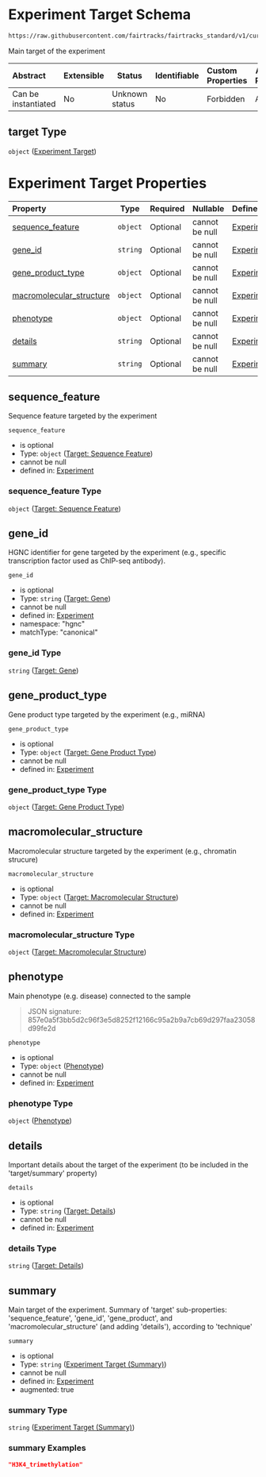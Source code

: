 # Experiment Target Schema

```txt
https://raw.githubusercontent.com/fairtracks/fairtracks_standard/v1/current/json/schema/fairtracks_experiment.schema.json#/properties/target
```

Main target of the experiment


| Abstract            | Extensible | Status         | Identifiable | Custom Properties | Additional Properties | Access Restrictions | Defined In                                                                                                     |
| :------------------ | ---------- | -------------- | ------------ | :---------------- | --------------------- | ------------------- | -------------------------------------------------------------------------------------------------------------- |
| Can be instantiated | No         | Unknown status | No           | Forbidden         | Allowed               | none                | [fairtracks_experiment.schema.json\*](../json/schema/fairtracks_experiment.schema.json "open original schema") |

## target Type

`object` ([Experiment Target](fairtracks_experiment-properties-experiment-target.md))

# Experiment Target Properties

| Property                                              | Type     | Required | Nullable       | Defined by                                                                                                                                                                                                                                                                                             |
| :---------------------------------------------------- | -------- | -------- | -------------- | :----------------------------------------------------------------------------------------------------------------------------------------------------------------------------------------------------------------------------------------------------------------------------------------------------- |
| [sequence_feature](#sequence_feature)                 | `object` | Optional | cannot be null | [Experiment](fairtracks_experiment-properties-experiment-target-properties-target-sequence-feature.md "https://raw.githubusercontent.com/fairtracks/fairtracks_standard/v1/current/json/schema/fairtracks_experiment.schema.json#/properties/target/properties/sequence_feature")                 |
| [gene_id](#gene_id)                                   | `string` | Optional | cannot be null | [Experiment](fairtracks_experiment-properties-experiment-target-properties-target-gene.md "https://raw.githubusercontent.com/fairtracks/fairtracks_standard/v1/current/json/schema/fairtracks_experiment.schema.json#/properties/target/properties/gene_id")                                      |
| [gene_product_type](#gene_product_type)               | `object` | Optional | cannot be null | [Experiment](fairtracks_experiment-properties-experiment-target-properties-target-gene-product-type.md "https://raw.githubusercontent.com/fairtracks/fairtracks_standard/v1/current/json/schema/fairtracks_experiment.schema.json#/properties/target/properties/gene_product_type")               |
| [macromolecular_structure](#macromolecular_structure) | `object` | Optional | cannot be null | [Experiment](fairtracks_experiment-properties-experiment-target-properties-target-macromolecular-structure.md "https://raw.githubusercontent.com/fairtracks/fairtracks_standard/v1/current/json/schema/fairtracks_experiment.schema.json#/properties/target/properties/macromolecular_structure") |
| [phenotype](#phenotype)                               | `object` | Optional | cannot be null | [Experiment](fairtracks_experiment-properties-experiment-target-properties-phenotype.md "https://raw.githubusercontent.com/fairtracks/fairtracks_standard/v1/current/json/schema/fairtracks_phenotype.schema.json#/properties/target/properties/phenotype")                                       |
| [details](#details)                                   | `string` | Optional | cannot be null | [Experiment](fairtracks_experiment-properties-experiment-target-properties-target-details.md "https://raw.githubusercontent.com/fairtracks/fairtracks_standard/v1/current/json/schema/fairtracks_experiment.schema.json#/properties/target/properties/details")                                   |
| [summary](#summary)                                   | `string` | Optional | cannot be null | [Experiment](fairtracks_experiment-properties-experiment-target-properties-experiment-target-summary.md "https://raw.githubusercontent.com/fairtracks/fairtracks_standard/v1/current/json/schema/fairtracks_experiment.schema.json#/properties/target/properties/summary")                        |

## sequence_feature

Sequence feature targeted by the experiment


`sequence_feature`

-   is optional
-   Type: `object` ([Target: Sequence Feature](fairtracks_experiment-properties-experiment-target-properties-target-sequence-feature.md))
-   cannot be null
-   defined in: [Experiment](fairtracks_experiment-properties-experiment-target-properties-target-sequence-feature.md "https://raw.githubusercontent.com/fairtracks/fairtracks_standard/v1/current/json/schema/fairtracks_experiment.schema.json#/properties/target/properties/sequence_feature")

### sequence_feature Type

`object` ([Target: Sequence Feature](fairtracks_experiment-properties-experiment-target-properties-target-sequence-feature.md))

## gene_id

HGNC identifier for gene targeted by the experiment (e.g., specific transcription factor used as ChIP-seq antibody).


`gene_id`

-   is optional
-   Type: `string` ([Target: Gene](fairtracks_experiment-properties-experiment-target-properties-target-gene.md))
-   cannot be null
-   defined in: [Experiment](fairtracks_experiment-properties-experiment-target-properties-target-gene.md "https://raw.githubusercontent.com/fairtracks/fairtracks_standard/v1/current/json/schema/fairtracks_experiment.schema.json#/properties/target/properties/gene_id")
-   namespace: "hgnc"
-   matchType: "canonical"

### gene_id Type

`string` ([Target: Gene](fairtracks_experiment-properties-experiment-target-properties-target-gene.md))

## gene_product_type

Gene product type targeted by the experiment (e.g., miRNA)


`gene_product_type`

-   is optional
-   Type: `object` ([Target: Gene Product Type](fairtracks_experiment-properties-experiment-target-properties-target-gene-product-type.md))
-   cannot be null
-   defined in: [Experiment](fairtracks_experiment-properties-experiment-target-properties-target-gene-product-type.md "https://raw.githubusercontent.com/fairtracks/fairtracks_standard/v1/current/json/schema/fairtracks_experiment.schema.json#/properties/target/properties/gene_product_type")

### gene_product_type Type

`object` ([Target: Gene Product Type](fairtracks_experiment-properties-experiment-target-properties-target-gene-product-type.md))

## macromolecular_structure

Macromolecular structure targeted by the experiment (e.g., chromatin strucure)


`macromolecular_structure`

-   is optional
-   Type: `object` ([Target: Macromolecular Structure](fairtracks_experiment-properties-experiment-target-properties-target-macromolecular-structure.md))
-   cannot be null
-   defined in: [Experiment](fairtracks_experiment-properties-experiment-target-properties-target-macromolecular-structure.md "https://raw.githubusercontent.com/fairtracks/fairtracks_standard/v1/current/json/schema/fairtracks_experiment.schema.json#/properties/target/properties/macromolecular_structure")

### macromolecular_structure Type

`object` ([Target: Macromolecular Structure](fairtracks_experiment-properties-experiment-target-properties-target-macromolecular-structure.md))

## phenotype

Main phenotype (e.g. disease) connected to the sample


> JSON signature: 857e0a5f3bb5d2c96f3e5d8252f12166c95a2b9a7cb69d297faa23058d99fe2d
>

`phenotype`

-   is optional
-   Type: `object` ([Phenotype](fairtracks_experiment-properties-experiment-target-properties-phenotype.md))
-   cannot be null
-   defined in: [Experiment](fairtracks_experiment-properties-experiment-target-properties-phenotype.md "https://raw.githubusercontent.com/fairtracks/fairtracks_standard/v1/current/json/schema/fairtracks_phenotype.schema.json#/properties/target/properties/phenotype")

### phenotype Type

`object` ([Phenotype](fairtracks_experiment-properties-experiment-target-properties-phenotype.md))

## details

Important details about the target of the experiment (to be included in the 'target/summary' property)


`details`

-   is optional
-   Type: `string` ([Target: Details](fairtracks_experiment-properties-experiment-target-properties-target-details.md))
-   cannot be null
-   defined in: [Experiment](fairtracks_experiment-properties-experiment-target-properties-target-details.md "https://raw.githubusercontent.com/fairtracks/fairtracks_standard/v1/current/json/schema/fairtracks_experiment.schema.json#/properties/target/properties/details")

### details Type

`string` ([Target: Details](fairtracks_experiment-properties-experiment-target-properties-target-details.md))

## summary

Main target of the experiment. Summary of 'target' sub-properties: 'sequence_feature', 'gene_id', 'gene_product', and 'macromolecular_structure' (and adding 'details'), according to 'technique'


`summary`

-   is optional
-   Type: `string` ([Experiment Target (Summary)](fairtracks_experiment-properties-experiment-target-properties-experiment-target-summary.md))
-   cannot be null
-   defined in: [Experiment](fairtracks_experiment-properties-experiment-target-properties-experiment-target-summary.md "https://raw.githubusercontent.com/fairtracks/fairtracks_standard/v1/current/json/schema/fairtracks_experiment.schema.json#/properties/target/properties/summary")
-   augmented: true

### summary Type

`string` ([Experiment Target (Summary)](fairtracks_experiment-properties-experiment-target-properties-experiment-target-summary.md))

### summary Examples

```json
"H3K4_trimethylation"
```
